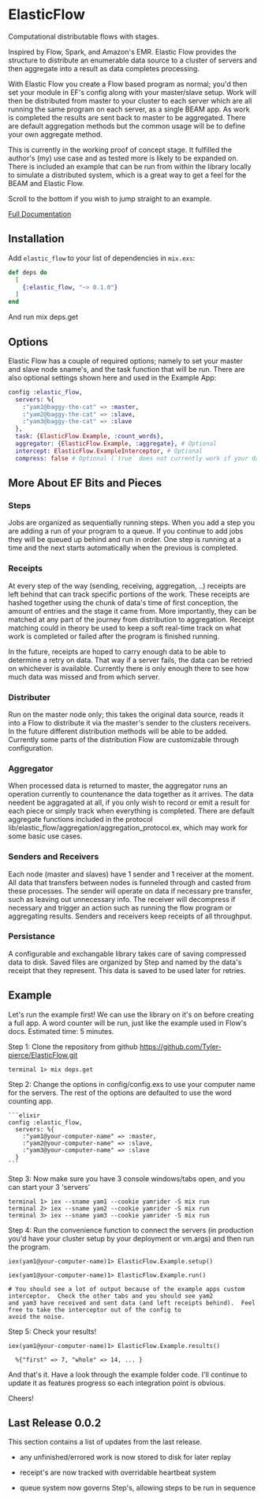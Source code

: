 # ElasticFlow

Computational distributable flows with stages.

Inspired by Flow, Spark, and Amazon's EMR.  Elastic Flow provides the structure to distribute an
enumerable data source to a cluster of servers and then aggregate into a result as data completes processing.

With Elastic Flow you create a Flow based program as normal; you'd then set your module in EF's config along with
your master/slave setup.  Work will then be distributed from master to your cluster to each server which are all running
the same program on each server, as a single BEAM app.  As work is completed the results are sent back to master to 
be aggregated.  There are default aggregation methods but the common usage will be to define your own aggregate method.

This is currently in the working proof of concept stage.  It fulfilled the author's (my) use case and as tested more is likely to be expanded on.
There is included an example that can be run from within the library locally to simulate a distributed system, which is a great way
to get a feel for the BEAM and Elastic Flow.

Scroll to the bottom if you wish to jump straight to an example.

[Full Documentation](https://hexdocs.pm/elastic_flow/0.1.0/ElasticFlow.html)

## Installation

Add `elastic_flow` to your list of dependencies in `mix.exs`:

```elixir
def deps do
  [
    {:elastic_flow, "~> 0.1.0"}
  ]
end
```

And run mix deps.get

## Options

Elastic Flow has a couple of required options; namely to set your master and slave node sname's, and the task function that
will be run.  There are also optional settings shown here and used in the Example App:

```elixir
config :elastic_flow, 
  servers: %{
	:"yam1@baggy-the-cat" => :master, 
	:"yam2@baggy-the-cat" => :slave, 
	:"yam3@baggy-the-cat" => :slave
  },
  task: {ElasticFlow.Example, :count_words},
  aggregator: {ElasticFlow.Example, :aggregate}, # Optional
  intercept: ElasticFlow.ExampleInterceptor, # Optional
  compress: false # Optional (`true` does not currently work if your data includes type Tuple)
```

## More About EF Bits and Pieces

### Steps

Jobs are organized as sequentially running steps.  When you add a step you are adding a run of your program to a queue.  If you continue to add jobs they will be queued up behind and run in order.  One step is running at a time and the next starts automatically when the previous is completed.

### Receipts

At every step of the way (sending, receiving, aggregation, ..) receipts are left behind that can track specific portions of the work. These receipts are hashed together using the chunk of data's time of first conception, the amount of entries and the stage it came from. More importantly, they can be matched at any part of the journey from distribution to aggregation.  Receipt matching could in theory be used to keep a soft real-time track on what work is completed or failed after the program is finished running.

In the future, receipts are hoped to carry enough data to be able to determine a retry on data.  That way if a server fails, the data can be retried on whichever is available.  Currently there is only enough there to see how much data was missed and from which server.

### Distributer

Run on the master node only; this takes the original data source, reads it into a Flow to distribute it via the master's sender to the clusters receivers.  In the future different distribution methods will be able to be added.  Currently some parts of the distribution Flow are customizable through configuration.

### Aggregator

When processed data is returned to master, the aggregator runs an operation currently to countenance the data together as it arrives. The data needent be aggragated at all, if you only wish to record or emit a result for each piece or simply track when everything is completed.  There are default aggregate functions included in the protocol lib/elastic_flow/aggregation/aggregation_protocol.ex, which may work for some basic use cases.

### Senders and Receivers

Each node (master and slaves) have 1 sender and 1 receiver at the moment.  All data that transfers between nodes is funneled through and casted from these processes.  The sender will operate on data if necessary pre transfer, such as leaving out unnecessary info.  The receiver will decompress if necessary and trigger an action such as running the flow program or aggregating results.  Senders and receivers keep receipts of all throughput.

### Persistance

A configurable and exchangable library takes care of saving compressed data to disk.  Saved files are organized by Step and named by the data's receipt that they represent.  This data is saved to be used later for retries.  


## Example

Let's run the example first! We can use the library on it's on before creating a full app.  A word counter will be run, just like the example used in Flow's docs.  Estimated time: 5 minutes.

  Step 1: Clone the repository from github <https://github.com/Tyler-pierce/ElasticFlow.git>

    terminal 1> mix deps.get

  Step 2: Change the options in config/config.exs to use your computer name for the servers. The rest of the options are defaulted
  to use the word counting app.

    ```elixir
    config :elastic_flow, 
      servers: %{
        :"yam1@your-computer-name" => :master, 
        :"yam2@your-computer-name" => :slave, 
        :"yam3@your-computer-name" => :slave
      }
    ```

  Step 3: Now make sure you have 3 console windows/tabs open, and you can start your 3 'servers'
  
    terminal 1> iex --sname yam1 --cookie yamrider -S mix run
    terminal 2> iex --sname yam2 --cookie yamrider -S mix run
    terminal 3> iex --sname yam3 --cookie yamrider -S mix run

  Step 4: Run the convenience function to connect the servers (in production you'd have your cluster setup by your deployment or vm.args) and
  then run the program.

    iex(yam1@your-computer-name)1> ElasticFlow.Example.setup()

    iex(yam1@your-computer-name)1> ElasticFlow.Example.run()

    # You should see a lot of output because of the example apps custom interceptor.  Check the other tabs and you should see yam2
    and yam3 have received and sent data (and left receipts behind).  Feel free to take the interceptor out of the config to 
    avoid the noise.

  Step 5: Check your results!

    iex(yam1@your-computer-name)1> ElasticFlow.Example.results()

      %{"first" => 7, "whole" => 14, ... }

And that's it.  Have a look through the example folder code. I'll continue to update it as features progress so each integration point is obvious.

Cheers! 


## Last Release 0.0.2

This section contains a list of updates from the last release.

- any unfinished/errored work is now stored to disk for later replay

- receipt's are now tracked with overridable heartbeat system

- queue system now governs Step's, allowing steps to be run in sequence 